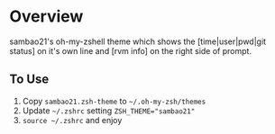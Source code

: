 # Overview
sambao21's oh-my-zshell theme which shows the [time|user|pwd|git status] on it's own line and [rvm info] on the right side of prompt.

## To Use
1. Copy `sambao21.zsh-theme` to `~/.oh-my-zsh/themes`
2. Update `~/.zshrc` setting `ZSH_THEME="sambao21"`
3. `source ~/.zshrc` and enjoy
